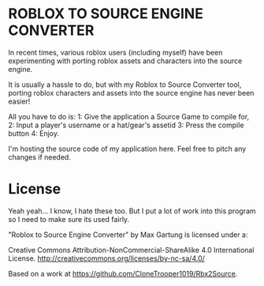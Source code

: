 ROBLOX TO SOURCE ENGINE CONVERTER
=====================

In recent times, various roblox users (including myself) have been experimenting 
with porting roblox assets and characters into the source engine. 

It is usually a hassle to do, but with my Roblox to Source Converter tool, porting 
roblox characters and assets into the source engine has never been easier! 

All you have to do is:
1: Give the application a Source Game to compile for, 
2: Input a player's username or a hat/gear's assetid
3: Press the compile button
4: Enjoy.



I'm hosting the source code of my application here. 
Feel free to pitch any changes if needed.

License
=====================

Yeah yeah... I know, I hate these too. 
But I put a lot of work into this program so I need to make sure its used fairly.

"Roblox to Source Engine Converter" by Max Gartung is licensed under a:

Creative Commons Attribution-NonCommercial-ShareAlike 4.0 International License.
http://creativecommons.org/licenses/by-nc-sa/4.0/

Based on a work at https://github.com/CloneTrooper1019/Rbx2Source.

